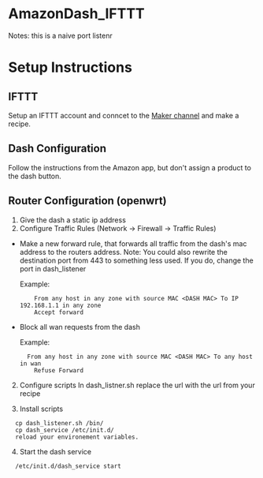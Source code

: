 # AmazonDash_IFTTT

Notes: this is a naive port listenr

# Setup Instructions

## IFTTT
Setup an IFTTT account and conncet to the [Maker channel](https://ifttt.com/maker) and make a recipe.

## Dash Configuration

Follow the instructions from the Amazon app, but don't assign a product to the dash button.

## Router Configuration (openwrt)

1. Give the dash a static ip address
2. Configure Traffic Rules (Network -> Firewall -> Traffic Rules)

  * Make a new forward rule, that forwards all traffic from the dash's mac address to the routers address.
  Note: You could also rewrite the destination port from 443 to something less used.
  If you do, change the port in dash_listener
	
    Example:
    ```
    	From any host in any zone with source MAC <DASH MAC> To IP 192.168.1.1 in any zone
    	Accept forward
    ```

  * Block all wan requests from the dash
  
    Example:
    ```
      From any host in any zone with source MAC <DASH MAC> To any host in wan
    	Refuse Forward
    ```

2. Configure scripts
    In dash_listner.sh replace the url with the url from your recipe

3. Install scripts
  ```
    cp dash_listener.sh /bin/
    cp dash_service /etc/init.d/
    reload your environement variables.
  ```

4. Start the dash service
  ```
    /etc/init.d/dash_service start
  ```
